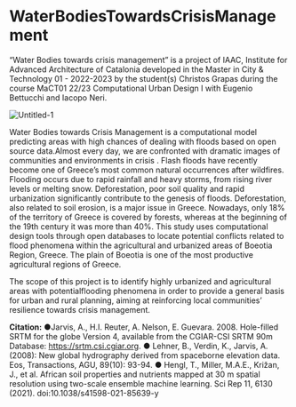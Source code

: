 # WaterBodiesTowardsCrisisManagement
“Water Bodies towards crisis management” is a project of IAAC, Institute for Advanced Architecture of Catalonia developed in the Master in City & Technology 01 - 2022-2023 by the student(s) Christos Grapas during the course MaCT01 22/23 Computational Urban Design I with Eugenio Bettucchi and Iacopo Neri.

![Untitled-1](https://user-images.githubusercontent.com/128100178/226029241-37b5d2a0-72fe-4e65-9ab0-ee40e58f9e31.gif)

Water Bodies towards Crisis Management is a computational model predicting areas  with high chances of dealing with floods based on open source data.Almost every day, we are confronted with dramatic images of communities and environments in crisis . Flash floods have recently become one of Greece’s most common natural occurrences after wildfires. Flooding occurs due to rapid rainfall and heavy storms, from rising river levels or melting snow. Deforestation, poor soil quality and rapid urbanization significantly contribute to the genesis of floods. Deforestation, also related to soil erosion, is a major issue in Greece. Nowadays, only 18% of the territory of Greece is covered by forests, whereas at the beginning of the 19th century it was more than 40%. This study uses computational design tools through open databases to locate potential conflicts related to flood phenomena within the agricultural and urbanized areas of Boeotia Region, Greece. The plain of Boeotia is one of the most productive agricultural regions of Greece.

The scope of this project is to identify highly urbanized and agricultural areas with potentialflooding phenomena in order to provide a general basis for urban and rural  planning, aiming at reinforcing local communities’ resilience towards crisis management.

**Citation:**
●Jarvis, A., H.I. Reuter, A. Nelson, E. Guevara. 2008. Hole-filled SRTM for the globe Version 4, available from the CGIAR-CSI SRTM 90m Database: https://srtm.csi.cgiar.org.
● Lehner, B., Verdin, K., Jarvis, A. (2008): New global hydrography derived from spaceborne elevation data. Eos, Transactions, AGU, 89(10): 93-94.
● Hengl, T., Miller, M.A.E., Križan, J., et al. African soil properties and nutrients mapped at 30 m spatial resolution using two-scale ensemble machine learning. Sci Rep 11, 6130 (2021). doi:10.1038/s41598-021-85639-y

